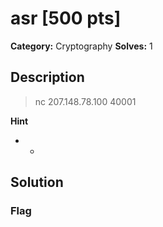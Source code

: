 # asr [500 pts]

**Category:** Cryptography
**Solves:** 1

## Description
>nc 207.148.78.100 40001

**Hint**
* -

## Solution

### Flag

